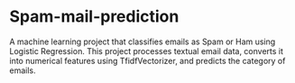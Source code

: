 # Spam-mail-prediction
A machine learning project that classifies emails as Spam or Ham using Logistic Regression. This project processes textual email data, converts it into numerical features using TfidfVectorizer, and predicts the category of emails.
